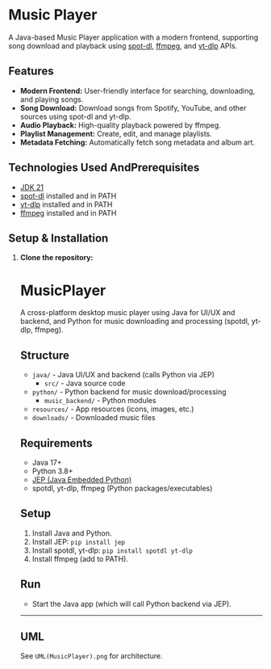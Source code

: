 # Music Player

A Java-based Music Player application with a modern frontend, supporting song download and playback using [spot-dl](https://github.com/spotDL/spotify-downloader), [ffmpeg](https://ffmpeg.org/), and [yt-dlp](https://github.com/yt-dlp/yt-dlp) APIs.

## Features
- **Modern Frontend:** User-friendly interface for searching, downloading, and playing songs.
- **Song Download:** Download songs from Spotify, YouTube, and other sources using spot-dl and yt-dlp.
- **Audio Playback:** High-quality playback powered by ffmpeg.
- **Playlist Management:** Create, edit, and manage playlists.
- **Metadata Fetching:** Automatically fetch song metadata and album art.

## Technologies Used AndPrerequisites
- [JDK 21](https://adoptium.net/)
- [spot-dl](https://github.com/spotDL/spotify-downloader) installed and in PATH
- [yt-dlp](https://github.com/yt-dlp/yt-dlp) installed and in PATH
- [ffmpeg](https://ffmpeg.org/) installed and in PATH

## Setup & Installation
1. **Clone the repository:**
   # MusicPlayer

   A cross-platform desktop music player using Java for UI/UX and backend, and Python for music downloading and processing (spotdl, yt-dlp, ffmpeg).

   ## Structure

   - `java/` - Java UI/UX and backend (calls Python via JEP)
      - `src/` - Java source code
   - `python/` - Python backend for music download/processing
      - `music_backend/` - Python modules
   - `resources/` - App resources (icons, images, etc.)
   - `downloads/` - Downloaded music files

   ## Requirements

   - Java 17+
   - Python 3.8+
   - [JEP (Java Embedded Python)](https://github.com/ninia/jep)
   - spotdl, yt-dlp, ffmpeg (Python packages/executables)

   ## Setup

   1. Install Java and Python.
   2. Install JEP: `pip install jep`
   3. Install spotdl, yt-dlp: `pip install spotdl yt-dlp`
   4. Install ffmpeg (add to PATH).

   ## Run

   - Start the Java app (which will call Python backend via JEP).

   ---

   ## UML

   See `UML(MusicPlayer).png` for architecture.

